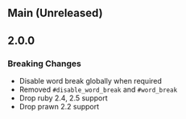 ## Main (Unreleased)

## 2.0.0

### Breaking Changes

- Disable word break globally when required
- Removed `#disable_word_break` and `#word_break`
- Drop ruby 2.4, 2.5 support
- Drop prawn 2.2 support
